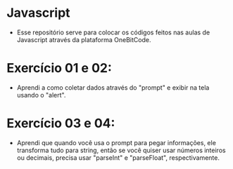 # Javascript
* Esse repositório serve para colocar os códigos feitos nas aulas de Javascript através da plataforma OneBitCode.

# Exercício 01 e 02:
* Aprendi a como coletar dados através do "prompt" e exibir na tela usando o "alert".

# Exercício 03 e 04:
* Aprendi que quando você usa o prompt para pegar informações, ele transforma tudo para string, então se você quiser usar números inteiros ou decimais, precisa usar "parseInt" e "parseFloat", respectivamente.
